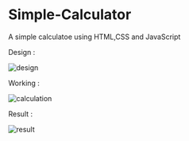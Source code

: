 # Simple-Calculator

A simple calculatoe using HTML,CSS and JavaScript


Design :

![design](https://github.com/rohitsainaren/Simple-Calculator/assets/110220505/641a557a-7d44-4f51-aa76-932f92be444d)


Working :

![calculation](https://github.com/rohitsainaren/Simple-Calculator/assets/110220505/1c5829a4-7215-4172-a21b-68849d75faef)


Result :

![result](https://github.com/rohitsainaren/Simple-Calculator/assets/110220505/fc6cd5d1-704e-41ff-bdd8-3ba90b0a3ced)
